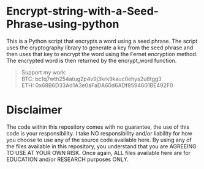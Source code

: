 # Encrypt-string-with-a-Seed-Phrase-using-python

This is a Python script that encrypts a word using a seed phrase. The script uses the cryptography library to generate a key from the seed phrase and then uses that key to encrypt the word using the Fernet encryption method. The encrypted word is then returned by the encrypt_word function.

>Support my work:<br>
>BTC: bc1q7wth254atug2p4v9j3krk9kauc0ehys2u8tgg3<br>
>ETH: 0x68B6D33Ad1A3e0aFaDA60d6ADf8594601BE492F0<br>

# Disclaimer

The code within this repository comes with no guarantee, the use of this code is your responsibility. I take NO responsibility and/or liability for how you choose to use any of the source code available here. By using any of the files available in this repository, you understand that you are AGREEING TO USE AT YOUR OWN RISK. Once again, ALL files available here are for EDUCATION and/or RESEARCH purposes ONLY.
